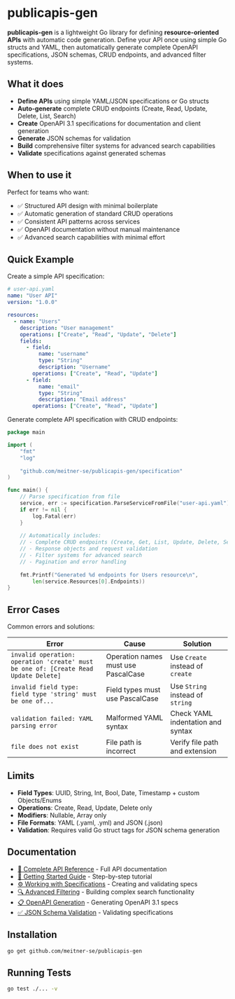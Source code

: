 # publicapis-gen

**publicapis-gen** is a lightweight Go library for defining **resource-oriented APIs** with automatic code generation. Define your API once using simple Go structs and YAML, then automatically generate complete OpenAPI specifications, JSON schemas, CRUD endpoints, and advanced filter systems.

## What it does

- **Define APIs** using simple YAML/JSON specifications or Go structs
- **Auto-generate** complete CRUD endpoints (Create, Read, Update, Delete, List, Search)
- **Create** OpenAPI 3.1 specifications for documentation and client generation
- **Generate** JSON schemas for validation
- **Build** comprehensive filter systems for advanced search capabilities
- **Validate** specifications against generated schemas

## When to use it

Perfect for teams who want:
- ✅ Structured API design with minimal boilerplate
- ✅ Automatic generation of standard CRUD operations
- ✅ Consistent API patterns across services
- ✅ OpenAPI documentation without manual maintenance
- ✅ Advanced search capabilities with minimal effort

## Quick Example

Create a simple API specification:

```yaml
# user-api.yaml
name: "User API"
version: "1.0.0"

resources:
  - name: "Users"
    description: "User management"
    operations: ["Create", "Read", "Update", "Delete"]
    fields:
      - field:
          name: "username"
          type: "String"
          description: "Username"
        operations: ["Create", "Read", "Update"]
      - field:
          name: "email"
          type: "String"
          description: "Email address"
        operations: ["Create", "Read", "Update"]
```

Generate complete API specification with CRUD endpoints:

```go
package main

import (
    "fmt"
    "log"
    
    "github.com/meitner-se/publicapis-gen/specification"
)

func main() {
    // Parse specification from file
    service, err := specification.ParseServiceFromFile("user-api.yaml")
    if err != nil {
        log.Fatal(err)
    }
    
    // Automatically includes:
    // - Complete CRUD endpoints (Create, Get, List, Update, Delete, Search)
    // - Response objects and request validation
    // - Filter systems for advanced search
    // - Pagination and error handling
    
    fmt.Printf("Generated %d endpoints for Users resource\n", 
        len(service.Resources[0].Endpoints))
}
```

## Error Cases

Common errors and solutions:

| Error | Cause | Solution |
|-------|--------|----------|
| `invalid operation: operation 'create' must be one of: [Create Read Update Delete]` | Operation names must use PascalCase | Use `Create` instead of `create` |
| `invalid field type: field type 'string' must be one of...` | Field types must use PascalCase | Use `String` instead of `string` |
| `validation failed: YAML parsing error` | Malformed YAML syntax | Check YAML indentation and syntax |
| `file does not exist` | File path is incorrect | Verify file path and extension |

## Limits

- **Field Types**: UUID, String, Int, Bool, Date, Timestamp + custom Objects/Enums
- **Operations**: Create, Read, Update, Delete only
- **Modifiers**: Nullable, Array only
- **File Formats**: YAML (.yaml, .yml) and JSON (.json)
- **Validation**: Requires valid Go struct tags for JSON schema generation

## Documentation

- [📖 Complete API Reference](docs/api-reference.md) - Full API documentation
- [🚀 Getting Started Guide](docs/getting-started.md) - Step-by-step tutorial
- [⚙️ Working with Specifications](docs/specifications.md) - Creating and validating specs  
- [🔍 Advanced Filtering](docs/filtering.md) - Building complex search functionality
- [📋 OpenAPI Generation](docs/openapi.md) - Generating OpenAPI 3.1 specs
- [✅ JSON Schema Validation](docs/schema-validation.md) - Validating specifications

## Installation

```bash
go get github.com/meitner-se/publicapis-gen
```

## Running Tests

```bash
go test ./... -v
```